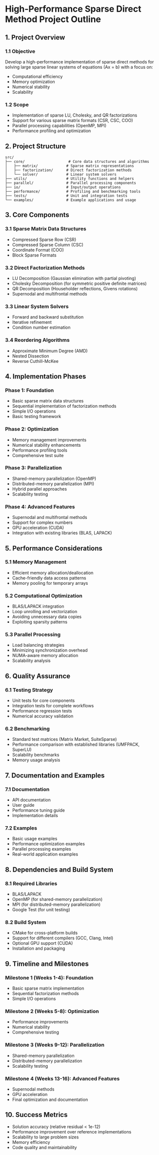 # High-Performance Sparse Direct Method Project Outline

## 1. Project Overview

### 1.1 Objective
Develop a high-performance implementation of sparse direct methods for solving large sparse linear systems of equations (Ax = b) with a focus on:
- Computational efficiency
- Memory optimization
- Numerical stability
- Scalability

### 1.2 Scope
- Implementation of sparse LU, Cholesky, and QR factorizations
- Support for various sparse matrix formats (CSR, CSC, COO)
- Parallel processing capabilities (OpenMP, MPI)
- Performance profiling and optimization

## 2. Project Structure

```
src/
├── core/                    # Core data structures and algorithms
│   ├── matrix/             # Sparse matrix representations
│   ├── factorization/      # Direct factorization methods
│   └── solver/             # Linear system solvers
├── utils/                  # Utility functions and helpers
├── parallel/               # Parallel processing components
├── io/                     # Input/output operations
├── performance/            # Profiling and benchmarking tools
├── tests/                  # Unit and integration tests
└── examples/               # Example applications and usage
```

## 3. Core Components

### 3.1 Sparse Matrix Data Structures
- Compressed Sparse Row (CSR)
- Compressed Sparse Column (CSC)
- Coordinate Format (COO)
- Block Sparse Formats

### 3.2 Direct Factorization Methods
- LU Decomposition (Gaussian elimination with partial pivoting)
- Cholesky Decomposition (for symmetric positive definite matrices)
- QR Decomposition (Householder reflections, Givens rotations)
- Supernodal and multifrontal methods

### 3.3 Linear System Solvers
- Forward and backward substitution
- Iterative refinement
- Condition number estimation

### 3.4 Reordering Algorithms
- Approximate Minimum Degree (AMD)
- Nested Dissection
- Reverse Cuthill-McKee

## 4. Implementation Phases

### Phase 1: Foundation
- Basic sparse matrix data structures
- Sequential implementation of factorization methods
- Simple I/O operations
- Basic testing framework

### Phase 2: Optimization
- Memory management improvements
- Numerical stability enhancements
- Performance profiling tools
- Comprehensive test suite

### Phase 3: Parallelization
- Shared-memory parallelization (OpenMP)
- Distributed-memory parallelization (MPI)
- Hybrid parallel approaches
- Scalability testing

### Phase 4: Advanced Features
- Supernodal and multifrontal methods
- Support for complex numbers
- GPU acceleration (CUDA)
- Integration with existing libraries (BLAS, LAPACK)

## 5. Performance Considerations

### 5.1 Memory Management
- Efficient memory allocation/deallocation
- Cache-friendly data access patterns
- Memory pooling for temporary arrays

### 5.2 Computational Optimization
- BLAS/LAPACK integration
- Loop unrolling and vectorization
- Avoiding unnecessary data copies
- Exploiting sparsity patterns

### 5.3 Parallel Processing
- Load balancing strategies
- Minimizing synchronization overhead
- NUMA-aware memory allocation
- Scalability analysis

## 6. Quality Assurance

### 6.1 Testing Strategy
- Unit tests for core components
- Integration tests for complete workflows
- Performance regression tests
- Numerical accuracy validation

### 6.2 Benchmarking
- Standard test matrices (Matrix Market, SuiteSparse)
- Performance comparison with established libraries (UMFPACK, SuperLU)
- Scalability benchmarks
- Memory usage analysis

## 7. Documentation and Examples

### 7.1 Documentation
- API documentation
- User guide
- Performance tuning guide
- Implementation details

### 7.2 Examples
- Basic usage examples
- Performance optimization examples
- Parallel processing examples
- Real-world application examples

## 8. Dependencies and Build System

### 8.1 Required Libraries
- BLAS/LAPACK
- OpenMP (for shared-memory parallelization)
- MPI (for distributed-memory parallelization)
- Google Test (for unit testing)

### 8.2 Build System
- CMake for cross-platform builds
- Support for different compilers (GCC, Clang, Intel)
- Optional GPU support (CUDA)
- Installation and packaging

## 9. Timeline and Milestones

### Milestone 1 (Weeks 1-4): Foundation
- Basic sparse matrix implementation
- Sequential factorization methods
- Simple I/O operations

### Milestone 2 (Weeks 5-8): Optimization
- Performance improvements
- Numerical stability
- Comprehensive testing

### Milestone 3 (Weeks 9-12): Parallelization
- Shared-memory parallelization
- Distributed-memory parallelization
- Scalability testing

### Milestone 4 (Weeks 13-16): Advanced Features
- Supernodal methods
- GPU acceleration
- Final optimization and documentation

## 10. Success Metrics

- Solution accuracy (relative residual < 1e-12)
- Performance improvement over reference implementations
- Scalability to large problem sizes
- Memory efficiency
- Code quality and maintainability
